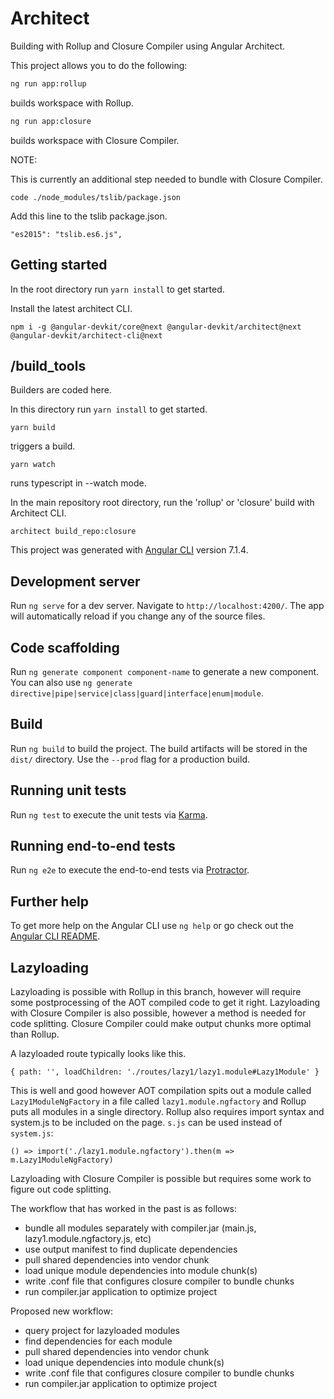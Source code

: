 # Architect

Building with Rollup and Closure Compiler using Angular Architect.

This project allows you to do the following:

```bash
ng run app:rollup
```

builds workspace with Rollup.


```bash
ng run app:closure
```

builds workspace with Closure Compiler.

NOTE:

This is currently an additional step needed to bundle with Closure Compiler.

```
code ./node_modules/tslib/package.json
```

Add this line to the tslib package.json.

```
"es2015": "tslib.es6.js",
```



## Getting started

In the root directory run `yarn install` to get started.


Install the latest architect CLI.

```
npm i -g @angular-devkit/core@next @angular-devkit/architect@next @angular-devkit/architect-cli@next
```


## /build_tools

Builders are coded here.

In this directory run `yarn install` to get started.

```
yarn build
```
triggers a build.

```
yarn watch
```
runs typescript in --watch mode.

In the main repository root directory, run the 'rollup' or 'closure' build with Architect CLI.

```
architect build_repo:closure
```




This project was generated with [Angular CLI](https://github.com/angular/angular-cli) version 7.1.4.

## Development server

Run `ng serve` for a dev server. Navigate to `http://localhost:4200/`. The app will automatically reload if you change any of the source files.

## Code scaffolding

Run `ng generate component component-name` to generate a new component. You can also use `ng generate directive|pipe|service|class|guard|interface|enum|module`.

## Build

Run `ng build` to build the project. The build artifacts will be stored in the `dist/` directory. Use the `--prod` flag for a production build.

## Running unit tests

Run `ng test` to execute the unit tests via [Karma](https://karma-runner.github.io).

## Running end-to-end tests

Run `ng e2e` to execute the end-to-end tests via [Protractor](http://www.protractortest.org/).

## Further help

To get more help on the Angular CLI use `ng help` or go check out the [Angular CLI README](https://github.com/angular/angular-cli/blob/master/README.md).

## Lazyloading

Lazyloading is possible with Rollup in this branch, however will require some postprocessing of the AOT compiled code to get it right. Lazyloading with Closure Compiler is also possible, however a method is needed for code splitting. Closure Compiler could make output chunks more optimal than Rollup.

A lazyloaded route typically looks like this.
```
{ path: '', loadChildren: './routes/lazy1/lazy1.module#Lazy1Module' }
```

This is well and good however AOT compilation spits out a module called `Lazy1ModuleNgFactory` in a file called `lazy1.module.ngfactory` and Rollup puts all modules in a single directory. Rollup also requires import syntax and system.js to be included on the page. `s.js` can be used instead of `system.js`:

```
() => import('./lazy1.module.ngfactory').then(m => m.Lazy1ModuleNgFactory)
```

Lazyloading with Closure Compiler is possible but requires some work to figure out code splitting.

The workflow that has worked in the past is as follows:

- bundle all modules separately with compiler.jar (main.js, lazy1.module.ngfactory.js, etc)
- use output manifest to find duplicate dependencies
- pull shared dependencies into vendor chunk
- load unique module dependencies into module chunk(s)
- write .conf file that configures closure compiler to bundle chunks
- run compiler.jar application to optimize project

Proposed new workflow:

- query project for lazyloaded modules
- find dependencies for each module
- pull shared dependencies into vendor chunk
- load unique dependencies into module chunk(s)
- write .conf file that configures closure compiler to bundle chunks
- run compiler.jar application to optimize project





